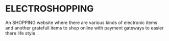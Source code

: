 # ELECTROSHOPPING
An SHOPPING website where there are various kinds of electronic items and another gratefull items to shop online with payment gateways to easier there life style . 

